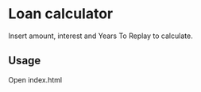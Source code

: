 # Loan calculator

Insert amount, interest and Years To Replay to calculate.

## Usage

Open index.html
